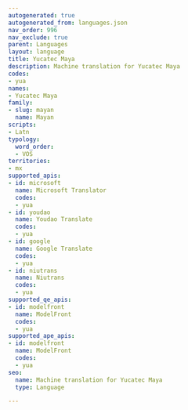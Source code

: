 ```yaml
---
autogenerated: true
autogenerated_from: languages.json
nav_order: 996
nav_exclude: true
parent: Languages
layout: language
title: Yucatec Maya
description: Machine translation for Yucatec Maya
codes:
- yua
names:
- Yucatec Maya
family:
- slug: mayan
  name: Mayan
scripts:
- Latn
typology:
  word_order:
  - VOS
territories:
- mx
supported_apis:
- id: microsoft
  name: Microsoft Translator
  codes:
  - yua
- id: youdao
  name: Youdao Translate
  codes:
  - yua
- id: google
  name: Google Translate
  codes:
  - yua
- id: niutrans
  name: Niutrans
  codes:
  - yua
supported_qe_apis:
- id: modelfront
  name: ModelFront
  codes:
  - yua
supported_ape_apis:
- id: modelfront
  name: ModelFront
  codes:
  - yua
seo:
  name: Machine translation for Yucatec Maya
  type: Language

---
```


